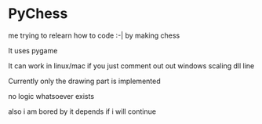 # PyChess
me trying to relearn how to code :-| by making chess

It uses pygame

It can work in linux/mac if you just comment out out windows scaling dll line

Currently only the drawing part is implemented

no logic whatsoever exists 

also i am bored by it depends if i will continue